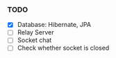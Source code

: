 ### TODO
- [x] Database: Hibernate, JPA
- [ ] Relay Server
- [ ] Socket chat
- [ ] Check whether socket is closed